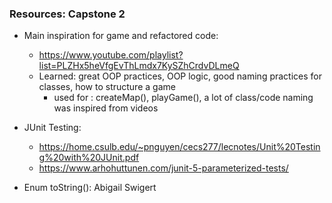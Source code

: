 ### Resources: Capstone 2

- Main inspiration for game and refactored code:
    - https://www.youtube.com/playlist?list=PLZHx5heVfgEvThLmdx7KySZhCrdvDLmeQ
    - Learned: great OOP practices, OOP logic, good naming practices for classes, how to structure a game
      - used for : createMap(), playGame(), a lot of class/code naming was inspired from videos

- JUnit Testing: 
  - https://home.csulb.edu/~pnguyen/cecs277/lecnotes/Unit%20Testing%20with%20JUnit.pdf
  - https://www.arhohuttunen.com/junit-5-parameterized-tests/

- Enum toString(): Abigail Swigert